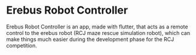 # Erebus Robot Controller

Erebus Robot Controller is an app, made with flutter, that acts as a remote control to the erebus robot (RCJ maze rescue simulation robot), which can make things much easier during the development phase for the RCJ competition.


